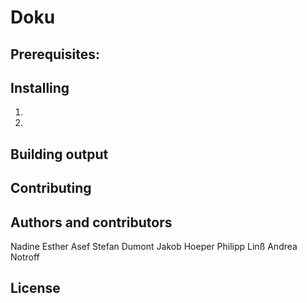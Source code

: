 # Doku

## Prerequisites:


## Installing

1.  
2.  


## Building output


## Contributing


## Authors and contributors

Nadine
Esther Asef
Stefan Dumont
Jakob Hoeper
Philipp Linß
Andrea Notroff

## License

